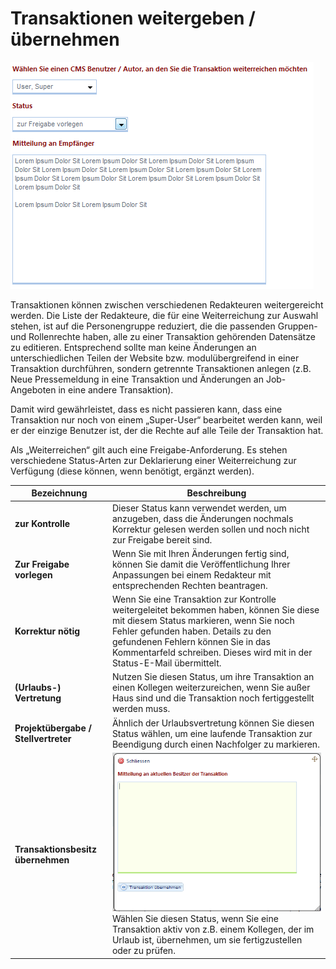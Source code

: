 # Transaktionen weitergeben / übernehmen

![](bild74.png)

Transaktionen können zwischen verschiedenen Redakteuren weitergereicht werden. Die Liste der Redakteure, die für eine Weiterreichung zur Auswahl stehen, ist auf die Personengruppe reduziert, die die passenden Gruppen- und Rollenrechte haben, alle zu einer Transaktion gehörenden Datensätze zu editieren. Entsprechend sollte man keine Änderungen an unterschiedlichen Teilen der Website bzw. modulübergreifend in einer Transaktion durchführen, sondern getrennte Transaktionen anlegen (z.B. Neue Pressemeldung in eine Transaktion und Änderungen an Job-Angeboten in eine andere Transaktion). 

Damit wird gewährleistet, dass es nicht passieren kann, dass eine Transaktion nur noch von einem „Super-User“ bearbeitet werden kann, weil er der einzige Benutzer ist, der die Rechte auf alle Teile der Transaktion hat.

Als „Weiterreichen“ gilt auch eine Freigabe-Anforderung. Es stehen verschiedene Status-Arten zur Deklarierung einer Weiterreichung zur Verfügung (diese können, wenn benötigt, ergänzt werden).

| Bezeichnung | Beschreibung |
| -- | -- |
| **zur Kontrolle** | Dieser Status kann verwendet werden, um anzugeben, dass die Änderungen nochmals Korrektur gelesen werden sollen und noch nicht zur Freigabe bereit sind. |
| **Zur Freigabe vorlegen** | Wenn Sie mit Ihren Änderungen fertig sind, können Sie damit die Veröffentlichung Ihrer Anpassungen bei einem Redakteur mit entsprechenden Rechten beantragen. |
| **Korrektur nötig** | Wenn Sie eine Transaktion zur Kontrolle weitergeleitet bekommen haben, können Sie diese mit diesem Status markieren, wenn Sie noch Fehler gefunden haben. Details zu den gefundenen Fehlern können Sie in das Kommentarfeld schreiben. Dieses wird mit in der Status-E-Mail übermittelt. |
| **(Urlaubs-) Vertretung** | Nutzen Sie diesen Status, um ihre Transaktion an einen Kollegen weiterzureichen, wenn Sie außer Haus sind und die Transaktion noch fertiggestellt werden muss. |
| **Projektübergabe / Stellvertreter** | Ähnlich der Urlaubsvertretung können Sie diesen Status wählen, um eine laufende Transaktion zur Beendigung durch einen Nachfolger zu markieren. |
| **Transaktionsbesitz übernehmen** | ![](bild75.png)Wählen Sie diesen Status, wenn Sie eine Transaktion aktiv von z.B. einem Kollegen, der im Urlaub ist, übernehmen, um sie fertigzustellen oder zu prüfen. |
